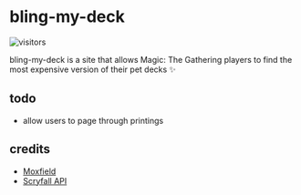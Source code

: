 # bling-my-deck

![visitors](https://img.shields.io/endpoint?url=https://vu-mi.com/api/v1/views?id=jcserv/bling-my-deck)

bling-my-deck is a site that allows Magic: The Gathering players to find the most expensive version of their pet decks ✨

## todo

- allow users to page through printings

## credits

- [Moxfield](https://www.moxfield.com/)
- [Scryfall API](https://scryfall.com/)
